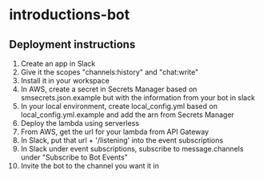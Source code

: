 # introductions-bot

## Deployment instructions
1. Create an app in Slack
2. Give it the scopes "channels:history" and "chat:write"
3. Install it in your workspace
4. In AWS, create a secret in Secrets Manager based on smsecrets.json.example but with the information from your bot in slack
5. In your local environment, create local_config.yml based on local_config.yml.example and add the arn from Secrets Manager
6. Deploy the lambda using serverless
7. From AWS, get the url for your lambda from API Gateway
8. In Slack, put that url + '/listening' into the event subscriptions
9. In Slack under event subscriptions, subscribe to message.channels under "Subscribe to Bot Events"
10. Invite the bot to the channel you want it in